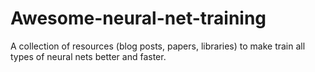 # Awesome-neural-net-training
A collection of resources (blog posts, papers, libraries) to make train all types of neural nets better and faster.
